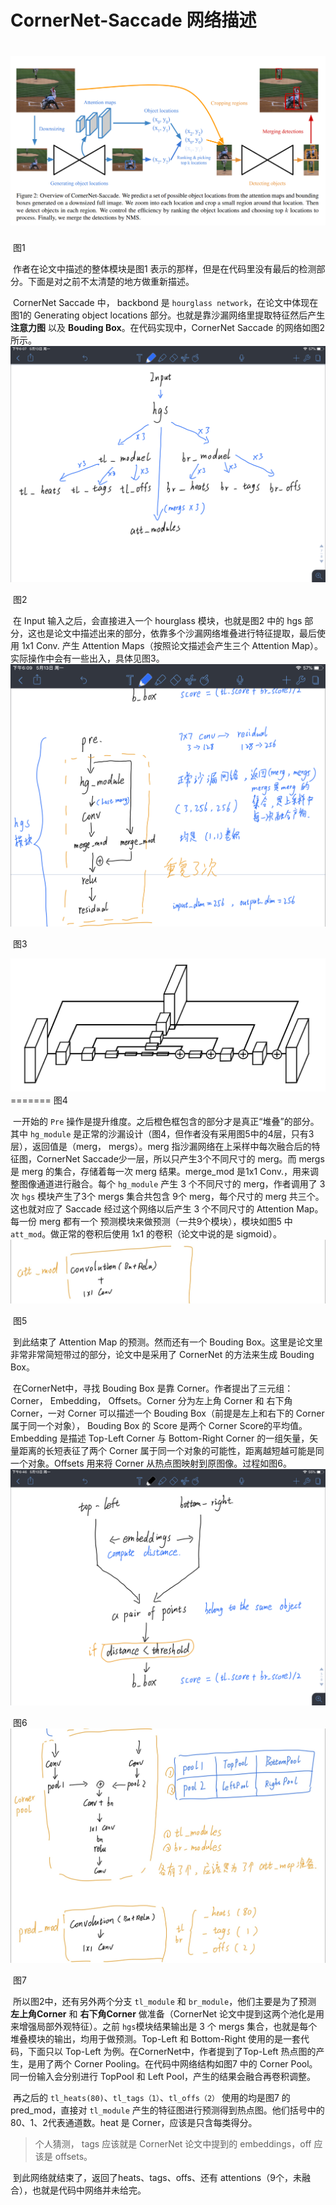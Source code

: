 

#  CornerNet-Saccade 网络描述

![1557742437529](./CornerNet_Saccade.png)
=======
​																								图1

​		作者在论文中描述的整体模块是图1 表示的那样，但是在代码里没有最后的检测部分。下面是对之前不太清楚的地方做重新描述。

​		CornerNet Saccade 中， backbond 是 `hourglass network`，在论文中体现在图1的 Generating object locations 部分。也就是靠沙漏网络里提取特征然后产生 **注意力图** 以及 **Bouding Box**。在代码实现中，CornerNet Saccade 的网络如图2 所示。					<img src="./Generating_Object_Location.png">

​																					   图2

​		在 Input 输入之后，会直接进入一个 hourglass 模块，也就是图2 中的 hgs 部分，这也是论文中描述出来的部分，依靠多个沙漏网络堆叠进行特征提取，最后使用 1x1 Conv. 产生 Attention Maps（按照论文描述会产生三个 Attention Map）。实际操作中会有一些出入，具体见图3。
​				<img src="./hgs.jpg">

​																						图3

<img src="./hourglass_net.png">
=======
​																						图4



​		一开始的 `Pre` 操作是提升维度。之后橙色框包含的部分才是真正“堆叠”的部分。其中 `hg_module` 是正常的沙漏设计（图4，但作者没有采用图5中的4层，只有3层），返回值是（merg， mergs）。merg 指沙漏网络在上采样中每次融合后的特征图，CornerNet Saccade少一层，所以只产生3个不同尺寸的 merg。而 mergs 是 merg 的集合，存储着每一次 merg 结果。merge_mod 是1x1 Conv.，用来调整图像通道进行融合。每个 `hg_module` 产生 3 个不同尺寸的 merg，作者调用了 3 次 `hgs` 模块产生了3个 mergs 集合共包含 9个 merg，每个尺寸的 merg 共三个。这也就对应了 Saccade 经过这个网络以后产生 3 个不同尺寸的 Attention Map。每一份 merg 都有一个 预测模块来做预测（一共9个模块），模块如图5 中 `att_mod`。做正常的卷积后使用 1x1 的卷积（论文中说的是 sigmoid）。						<img src="./att_mod.jpg">

​																								图5

​		到此结束了 Attention Map 的预测。然而还有一个 Bouding Box。这里是论文里非常非常简短带过的部分，论文中是采用了 CornerNet 的方法来生成 Bouding Box。

​		在CornerNet中，寻找 Bouding Box 是靠 Corner。作者提出了三元组：Corner， Embedding， Offsets。Corner 分为左上角 Corner 和 右下角 Corner，一对 Corner 可以描述一个 Bouding Box（前提是左上和右下的 Corner 属于同一个对象）， Bouding Box 的 Score 是两个 Corner Score的平均值。Embedding 是描述 Top-Left Corner 与 Bottom-Right Corner 的一组矢量，矢量距离的长短表征了两个 Corner 属于同一个对象的可能性，距离越短越可能是同一个对象。Offsets 用来将 Corner 从热点图映射到原图像。过程如图6。
​                <img src="./CornerNet.png">

​																						图6                  <img src="./CornerPool.jpg">

​																						图7

​		所以图2中，还有另外两个分支 `tl_module` 和 `br_module`，他们主要是为了预测 **左上角Corner** 和 **右下角Corner** 做准备（CornerNet 论文中提到这两个池化是用来增强局部外观特征）。之前 `hgs`模块结果输出是 3 个 mergs 集合，也就是每个堆叠模块的输出，均用于做预测。Top-Left 和 Bottom-Right 使用的是一套代码，下面只以 Top-Left 为例。在CornerNet中，作者提到了Top-Left 热点图的产生，是用了两个 Corner Pooling。在代码中网络结构如图7 中的 Corner Pool。同一份输入会分别进行 TopPool 和 Left Pool，产生的结果会融合再卷积调整。

​		再之后的 `tl_heats(80)`、`tl_tags（1）`、`tl_offs（2）` 使用的均是图7 的 pred_mod，直接对 `tl_module` 产生的特征图进行预测得到热点图。他们括号中的80、1、2代表通道数。heat 是 Corner，应该是只含每类得分。 

> 个人猜测， tags 应该就是 CornerNet 论文中提到的 embeddings，off 应该是 offsets。

​		到此网络就结束了，返回了heats、tags、offs、还有 attentions（9个，未融合），也就是代码中网络并未给完。

